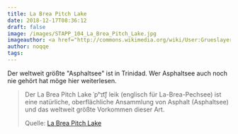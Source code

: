 ```yaml
---
title: La Brea Pitch Lake
date: 2018-12-17T08:36:12
draft: false
image: /images/STAPP_104_La_Brea_Pitch_Lake.jpg
imageauthor: <a href="http://commons.wikimedia.org/wiki/User:Grueslayer" title="User:Grueslayer">Grueslayer</a>
author: noqqe
tags:
---
```


Der weltweit größte "Asphaltsee" ist in Trinidad. Wer Asphaltsee auch noch nie
gehört hat möge hier weiterlesen.

> Der La Brea Pitch Lake ˈpʰɪt͡ʃ leik (englisch für La-Brea-Pechsee) ist eine
> natürliche, oberflächliche Ansammlung von Asphalt (Asphaltsee) und das
> weltweit größte Vorkommen dieser Art.
>
> Quelle: [La Brea Pitch Lake](https://de.wikipedia.org/wiki/La_Brea_Pitch_Lake)